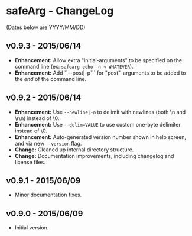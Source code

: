 ﻿safeArg - ChangeLog
===================

(Dates below are YYYY/MM/DD)

v0.9.3 - 2015/06/14
-------------------
- **Enhancement:** Allow extra "initial-arguments" to be specified on the command line (ex: ```safearg echo -n < WHATEVER```).
- **Enhancement:** Add ``--post|-p``` for "post"-arguments to be added to the *end* of the command line.

v0.9.2 - 2015/06/14
-------------------
- **Enhancement:** Use ```--newline|-n``` to delimit with newlines (both \n and \r\n) instead of \0.
- **Enhancement:** Use ```--delim=VALUE``` to use custom one-byte delimiter instead of \0.
- **Enhancement:** Auto-generated version number shown in help screen, and via new ```--version``` flag.
- **Change:** Cleaned up internal directory structure.
- **Change:** Documentation improvements, including changelog and license files.

v0.9.1 - 2015/06/09
-------------------
- Minor documentation fixes.

v0.9.0 - 2015/06/09
-------------------
- Initial version.
